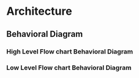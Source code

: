 # Architecture
## Behavioral Diagram
### High Level Flow chart Behavioral Diagram

### Low Level Flow chart Behavioral Diagram




